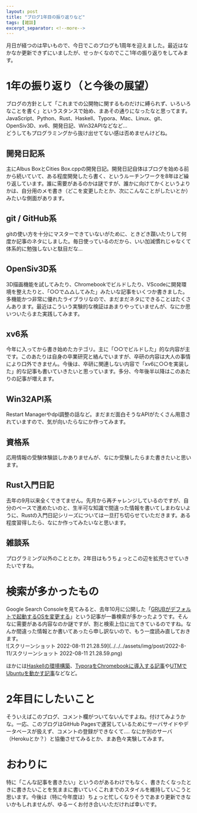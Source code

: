 ```yaml
---
layout: post
title: "ブログ1年目の振り返りなど"
tags: [雑談]
excerpt_separator: <!--more-->
---
```


月日が経つのは早いもので、今日でこのブログも1周年を迎えました。最近はなかなか更新できずにいましたが、せっかくなのでここ1年の振り返りをしてみます。

<!--more-->  

# 1年の振り返り（と今後の展望）

ブログの方針として「これまでの公開物に関するものだけに縛られず、いろいろなことを書く」というスタンスで始め、まあその通りになったなと思ってます。  
JavaScript、Python、Rust、Haskell、Typora、Mac、Linux、git、OpenSiv3D、xv6、開発日記、Win32APIなどなど…  
どうしてもプログラミングから抜け出せてない感は否めませんけどね。  

## 開発日記系

主にAlbus BoxとCities Box.cppの開発日記。開発日記自体はブログを始める前から続いていて、ある程度開発したら書く、というルーチンワークを8年ほど繰り返しています。誰に需要があるのかは謎ですが、誰かに向けてかくというよりかは、自分用のメモ書き（どこを変更したとか、次にこんなことがしたいとか）みたいな側面があります。

## git / GitHub系

gitの使い方を十分にマスターできていないがために、ときどき躓いたりして何度か記事のネタにしました。毎日使っているのだから、いい加減慣れじゃなくて体系的に勉強しないと駄目だな…

## OpenSiv3D系

3D描画機能を試してみたり、Chromebookでビルドしたり、VScodeに開発環境を整えたりと、「○○で△△してみた」みたいな記事をいくつか書きました。多機能かつ非常に優れたライブラリなので、まだまだネタにできることはたくさんあります。最近はこういう実験的な検証はあまりやっていませんが、なにか思いついたらまた実践してみます。

## xv6系

今年に入ってから書き始めたカテゴリ。主に「○○でビルドした」的な内容が主です。このあたりは自身の卒業研究と絡んでいますが、卒研の内容は大人の事情により口外できません。今後は、卒研に関連しない内容で「xv6に○○を実装した」的な記事も書いていきたいと思っています。多分、今年後半以降はこのあたりの記事が増えます。

## Win32API系

Restart Managerやdpi調整の話など。まだまだ面白そうなAPIがたくさん用意されていますので、気が向いたらなにか作ってみます。

## 資格系

応用情報の受験体験談しかありませんが、なにか受験したらまた書きたいと思います。

## Rust入門日記

去年の9月以来全くできてません。先月から再チャレンジしているのですが、自分のペースで進めたいのと、生半可な知識で間違った情報を書いてしまわないように、Rustの入門日記シリーズについては一旦打ち切らせていただきます。ある程度習得したら、なにか作ってみたいなと思います。

## 雑談系

プログラミング以外のこととか。2年目はもうちょっとこの辺を拡充させていきたいですね。

# 検索が多かったもの

Google Search Consoleを見てみると、去年10月に公開した「[GRUBがデフォルトで起動するOSを変更する](https://blog.yotiosoft.com/2021/10/16/GRUB%E3%81%8C%E3%83%87%E3%83%95%E3%82%A9%E3%83%AB%E3%83%88%E3%81%A7%E8%B5%B7%E5%8B%95%E3%81%99%E3%82%8BOS%E3%82%92%E5%A4%89%E6%9B%B4%E3%81%99%E3%82%8B.html)」という記事が一番検索が多かったようです。そんなに需要がある内容なのか謎ですが、割と検索上位に出てきているのですね。なんか間違った情報とか書いてあったら申し訳ないので、もう一度読み直しておきます。  
![スクリーンショット 2022-08-11 21.28.59](../../../assets/img/post/2022-8-11/スクリーンショット 2022-08-11 21.28.59.png)  

ほかには[Haskellの環境構築](https://blog.yotiosoft.com/2021/10/04/Haskell%E7%92%B0%E5%A2%83%E6%A7%8B%E7%AF%89-for-Mac.html)、[TyporaをChromebookに導入する記事](https://blog.yotiosoft.com/2021/11/08/Chromebook%E3%81%A7%E3%82%82Typora%E3%81%8C%E4%BD%BF%E3%81%84%E3%81%9F%E3%81%84.html)や[UTMでUbuntuを動かす記事](https://blog.yotiosoft.com/2022/05/28/M1-Mac%E4%B8%8A%E3%81%A7UTM%E3%81%A7Ubuntu-Desktop%E3%81%AE%E4%BB%AE%E6%83%B3%E3%83%9E%E3%82%B7%E3%83%B3%E3%82%92%E5%8B%95%E3%81%8B%E3%81%99.html)などなど。

# 2年目にしたいこと

そういえばこのブログ、コメント欄がついてないんですよね。付けてみようかな。一応、このブログはGitHub Pagesで運営しているためにサーバサイドやデータベースが扱えず、コメントの登録ができなくて…. 
なにか別のサーバ（Herokuとか？）と協働させてみるとか、まあ色々実験してみます。

# おわりに

特に「こんな記事を書きたい」というのがあるわけでもなく、書きたくなったときに書きたいことを気ままに書いていくこれまでのスタイルを維持していこうと思います。今後は（特に今年度は）ちょっと忙しくなりそうであまり更新できないかもしれませんが、ゆるーくお付き合いいただければ幸いです。

